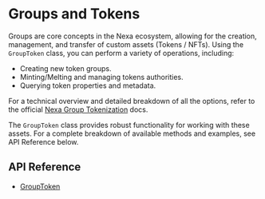 # Groups and Tokens

Groups are core concepts in the Nexa ecosystem, allowing for the creation, management, and transfer of custom assets (Tokens / NFTs). Using the `GroupToken` class, you can perform a variety of operations, including:

- Creating new token groups.
- Minting/Melting and managing tokens authorities.
- Querying token properties and metadata.

For a technical overview and detailed breakdown of all the options, refer to the official [Nexa Group Tokenization](https://spec.nexa.org/tokens/grouptokens/) docs.

The `GroupToken` class provides robust functionality for working with these assets.
For a complete breakdown of available methods and examples, see API Reference below.

## API Reference
- [GroupToken](api/classes/GroupToken.md)
